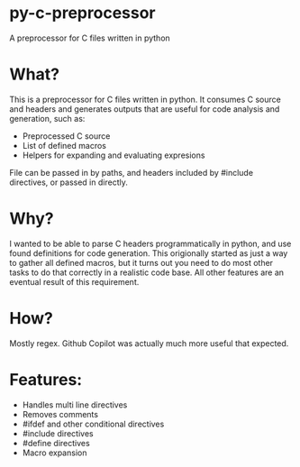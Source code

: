 # py-c-preprocessor
A preprocessor for C files written in python

# What?
This is a preprocessor for C files written in python. It consumes C source and headers and generates outputs that are useful for code analysis and generation, such as:
 * Preprocessed C source
 * List of defined macros
 * Helpers for expanding and evaluating expresions

File can be passed in by paths, and headers included by #include directives, or passed in directly.

# Why?
I wanted to be able to parse C headers programmatically in python, and use found definitions for code generation. This origionally started as just a way to gather all defined macros, but it turns out you need to do most other tasks to do that correctly in a realistic code base. All other features are an eventual result of this requirement.

# How?
Mostly regex. Github Copilot was actually much more useful that expected.

# Features:
 * Handles multi line directives
 * Removes comments
 * #ifdef and other conditional directives
 * #include directives
 * #define directives
 * Macro expansion